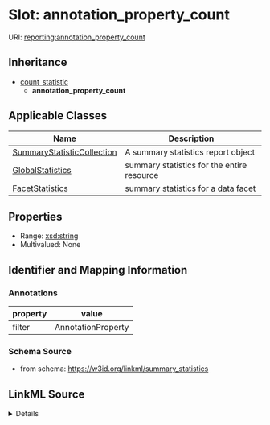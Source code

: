 # Slot: annotation_property_count

URI: [reporting:annotation_property_count](https://w3id.org/linkml/reportannotation_property_count)




## Inheritance

* [count_statistic](count_statistic.md)
    * **annotation_property_count**





## Applicable Classes

| Name | Description |
| --- | --- |
[SummaryStatisticCollection](SummaryStatisticCollection.md) | A summary statistics report object
[GlobalStatistics](GlobalStatistics.md) | summary statistics for the entire resource
[FacetStatistics](FacetStatistics.md) | summary statistics for a data facet






## Properties

* Range: [xsd:string](http://www.w3.org/2001/XMLSchema#string)
* Multivalued: None







## Identifier and Mapping Information





### Annotations

| property | value |
| --- | --- |
| filter | AnnotationProperty |



### Schema Source


* from schema: https://w3id.org/linkml/summary_statistics




## LinkML Source

<details>
```yaml
name: annotation_property_count
annotations:
  filter:
    tag: filter
    value: AnnotationProperty
from_schema: https://w3id.org/linkml/summary_statistics
rank: 1000
is_a: count_statistic
alias: annotation_property_count
owner: SummaryStatisticCollection
domain_of:
- SummaryStatisticCollection
slot_group: property_statistic_group
range: string

```
</details>